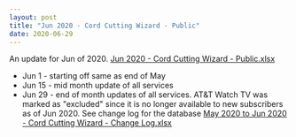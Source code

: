```yaml
---
layout: post
title: "Jun 2020 - Cord Cutting Wizard - Public"
date: 2020-06-29
---
```

<p>An update for Jun of 2020. <a href="/Jun 2020 - Cord Cutting Wizard - Public.xlsx">Jun 2020 - Cord Cutting Wizard - Public.xlsx</a>
  <p>
    <ul>
      <li>Jun 1 - starting off same as end of May
      <li>Jun 15 - mid month update of all services
      <li>Jun 29 - end of month updates of all services. AT&T Watch TV was marked as "excluded" since it is no longer available to new subscribers as of Jun 2020. See change log for the database <a href="/May 2020 to Jun 2020 - Cord Cutting Wizard - Change Log.xlsx">May 2020 to Jun 2020 - Cord Cutting Wizard - Change Log.xlsx</a>
